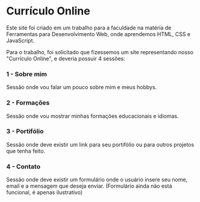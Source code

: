 # Currículo Online

Este site foi criado em um trabalho para a faculdade na matéria de Ferramentas para Desenvolvimento Web, onde aprendemos HTML, CSS e JavaScript.

Para o trabalho, foi solicitado que fizessemos um site representando nosso "Currículo Online", e deveria possuir 4 sessões: 

### 1 - Sobre mim
Sessão onde vou falar um pouco sobre mim e meus hobbys.

### 2 - Formações
Sessão onde vou mostrar minhas formações educacionais e idiomas.

### 3 - Portifólio
Sessão onde deve existir um link para seu portifólio ou para outros projetos que tenha feito.

### 4 - Contato
Sessão onde deve existir um formulário onde o usuário insere seu nome, email e a mensagem que deseja enviar.
(Formulário ainda não está funcional, é apenas ilustrativo)
